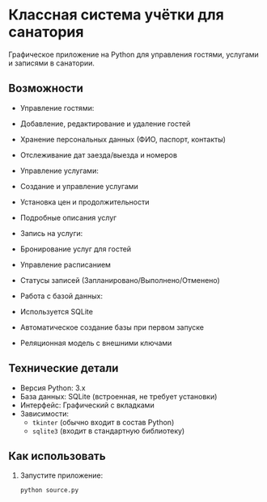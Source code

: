 # Классная система учётки для санатория

Графическое приложение на Python для управления гостями, услугами и записями в санатории.

## Возможности

  - Управление гостями:
  - Добавление, редактирование и удаление гостей
  - Хранение персональных данных (ФИО, паспорт, контакты)
  - Отслеживание дат заезда/выезда и номеров

  - Управление услугами:
  - Создание и управление услугами
  - Установка цен и продолжительности
  - Подробные описания услуг

  - Запись на услуги:
  - Бронирование услуг для гостей
  - Управление расписанием
  - Статусы записей (Запланировано/Выполнено/Отменено)

  - Работа с базой данных:
  - Используется SQLite
  - Автоматическое создание базы при первом запуске
  - Реляционная модель с внешними ключами

## Технические детали

- Версия Python: 3.x
- База данных: SQLite (встроенная, не требует установки)
- Интерфейс: Графический с вкладками
- Зависимости:
  - `tkinter` (обычно входит в состав Python)
  - `sqlite3` (входит в стандартную библиотеку)

## Как использовать

1. Запустите приложение:
   ```bash
   python source.py
